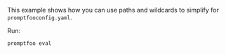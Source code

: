 This example shows how you can use paths and wildcards to simplify for `promptfooconfig.yaml`.

Run:

```
promptfoo eval
```
